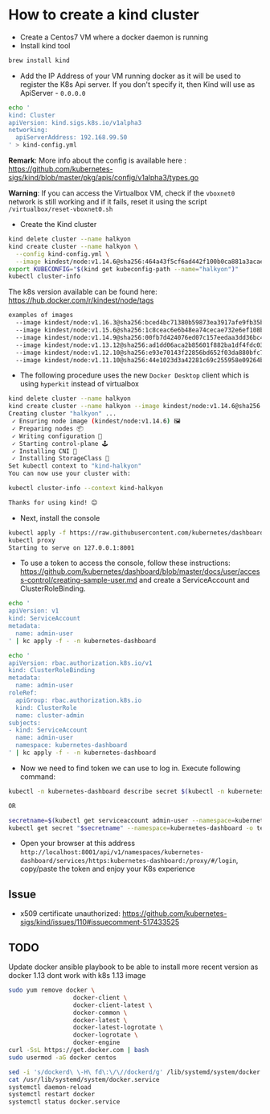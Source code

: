 # How to create a kind cluster

- Create a Centos7 VM where a docker daemon is running
- Install kind tool
```bash
brew install kind
```

- Add the IP Address of your VM running docker as it will be used to register the K8s Api server. If you don't specify it, then
  Kind will use as ApiServer - `0.0.0.0`
```bash
echo '
kind: Cluster
apiVersion: kind.sigs.k8s.io/v1alpha3
networking:
  apiServerAddress: 192.168.99.50
' > kind-config.yml
```  

**Remark**: More info about the config is available here : https://github.com/kubernetes-sigs/kind/blob/master/pkg/apis/config/v1alpha3/types.go

**Warning**: If you can access the Virtualbox VM, check if the `vboxnet0` network is still working and if it fails, reset it using the script `/virtualbox/reset-vboxnet0.sh`
- Create the Kind cluster
```bash
kind delete cluster --name halkyon
kind create cluster --name halkyon \
  --config kind-config.yml \
  --image kindest/node:v1.14.6@sha256:464a43f5cf6ad442f100b0ca881a3acae37af069d5f96849c1d06ced2870888d
export KUBECONFIG="$(kind get kubeconfig-path --name="halkyon")"
kubectl cluster-info
```

The k8s version available can be found here: https://hub.docker.com/r/kindest/node/tags
```bash
examples of images
  --image kindest/node:v1.16.3@sha256:bced4bc71380b59873ea3917afe9fb35b00e174d22f50c7cab9188eac2b0fb88
  --image kindest/node:v1.15.6@sha256:1c8ceac6e6b48ea74cecae732e6ef108bc7864d8eca8d211d6efb58d6566c40a
  --image kindest/node:v1.14.9@sha256:00fb7d424076ed07c157eedaa3dd36bc478384c6d7635c5755746f151359320f
  --image kindest/node:v1.13.12@sha256:ad1dd06aca2b85601f882ba1df4fdc03d5a57b304652d0e81476580310ba6289
  --image kindest/node:v1.12.10@sha256:e93e70143f22856bd652f03da880bfc70902b736750f0a68e5e66d70de236e40
  --image kindest/node:v1.11.10@sha256:44e1023d3a42281c69c255958e09264b5ac787c20a7b95caf2d23f8d8f
```

- The following procedure uses the new `Docker Desktop` client which is using `hyperkit` instead of virtualbox
```bash
kind delete cluster --name halkyon
kind create cluster --name halkyon --image kindest/node:v1.14.6@sha256:464a43f5cf6ad442f100b0ca881a3acae37af069d5f96849c1d06ced2870888d
Creating cluster "halkyon" ...
 ✓ Ensuring node image (kindest/node:v1.14.6) 🖼
 ✓ Preparing nodes 📦 
 ✓ Writing configuration 📜 
 ✓ Starting control-plane 🕹️ 
 ✓ Installing CNI 🔌 
 ✓ Installing StorageClass 💾 
Set kubectl context to "kind-halkyon"
You can now use your cluster with:

kubectl cluster-info --context kind-halkyon

Thanks for using kind! 😊

```

- Next, install the console
```bash
kubectl apply -f https://raw.githubusercontent.com/kubernetes/dashboard/v2.0.0-beta4/aio/deploy/recommended.yaml
kubectl proxy
Starting to serve on 127.0.0.1:8001
```


- To use a token to access the console, follow these instructions: https://github.com/kubernetes/dashboard/blob/master/docs/user/access-control/creating-sample-user.md
  and create a ServiceAccount and ClusterRoleBinding.
```bash
echo '
apiVersion: v1
kind: ServiceAccount
metadata:
  name: admin-user
' | kc apply -f - -n kubernetes-dashboard

echo '
apiVersion: rbac.authorization.k8s.io/v1
kind: ClusterRoleBinding
metadata:
  name: admin-user
roleRef:
  apiGroup: rbac.authorization.k8s.io
  kind: ClusterRole
  name: cluster-admin
subjects:
- kind: ServiceAccount
  name: admin-user
  namespace: kubernetes-dashboard
' | kc apply -f - -n kubernetes-dashboard
```

- Now we need to find token we can use to log in. Execute following command:
```bash
kubectl -n kubernetes-dashboard describe secret $(kubectl -n kubernetes-dashboard get secret | grep admin-user | awk '{print $1}')

OR

secretname=$(kubectl get serviceaccount admin-user --namespace=kubernetes-dashboard -o jsonpath='{.secrets[0].name}')
kubectl get secret "$secretname" --namespace=kubernetes-dashboard -o template --template='{{.data.token}}' | base64 --decode
```  
- Open your browser at this address `http://localhost:8001/api/v1/namespaces/kubernetes-dashboard/services/https:kubernetes-dashboard:/proxy/#/login`, copy/paste the token
  and enjoy your K8s experience

## Issue

- x509 certificate unauthorized: https://github.com/kubernetes-sigs/kind/issues/110#issuecomment-517433525

## TODO

Update docker ansible playbook to be able to install more recent version as docker 1.13 dont work with k8s 1.13 image
```bash
sudo yum remove docker \
                  docker-client \
                  docker-client-latest \
                  docker-common \
                  docker-latest \
                  docker-latest-logrotate \
                  docker-logrotate \
                  docker-engine
curl -SsL https://get.docker.com | bash
sudo usermod -aG docker centos

sed -i 's/dockerd\ \-H\ fd\:\/\//dockerd/g' /lib/systemd/system/docker.service
cat /usr/lib/systemd/system/docker.service
systemctl daemon-reload
systemctl restart docker
systemctl status docker.service
```
